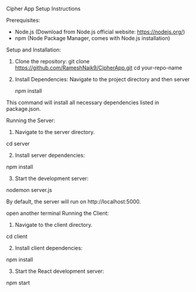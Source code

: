 Cipher App Setup Instructions

Prerequisites:

- Node.js (Download from Node.js official website: https://nodejs.org/)
- npm (Node Package Manager, comes with Node.js installation)

Setup and Installation:

1. Clone the repository:
   git clone https://github.com/RameshNaik9/CipherApp.git
   cd your-repo-name

2. Install Dependencies:
   Navigate to the project directory and then server

   npm install

This command will install all necessary dependencies listed in package.json.

Running the Server:

1. Navigate to the server directory.

cd server

2. Install server dependencies:

npm install

3. Start the development server:

nodemon server.js

By default, the server will run on http://localhost:5000.

open another terminal
Running the Client:

1. Navigate to the client directory.

cd client

2. Install client dependencies:

npm install

3. Start the React development server:

npm start
